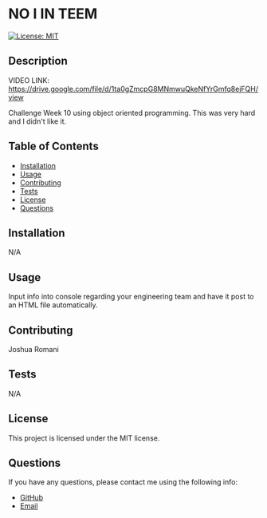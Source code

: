 # NO I IN TEEM

[![License: MIT](https://img.shields.io/badge/License-MIT-yellow.svg)](https://opensource.org/licenses/MIT)

## Description

VIDEO LINK: https://drive.google.com/file/d/1ta0gZmcpG8MNmwuQkeNfYrGmfq8ejFQH/view

Challenge Week 10 using object oriented programming. This was very hard and I didn't like it.

## Table of Contents

- [Installation](#installation)
- [Usage](#usage)
- [Contributing](#contributing)
- [Tests](#tests)
- [License](#license)
- [Questions](#questions)

## Installation

N/A

## Usage

Input info into console regarding your engineering team and have it post to an HTML file automatically. 

## Contributing

Joshua Romani

## Tests

N/A

## License

This project is licensed under the MIT license.

## Questions

If you have any questions, please contact me using the following info:

- [GitHub](https://github.com/DongleJosh)
- [Email](JoshuaJamesRomani@gmail.com)
